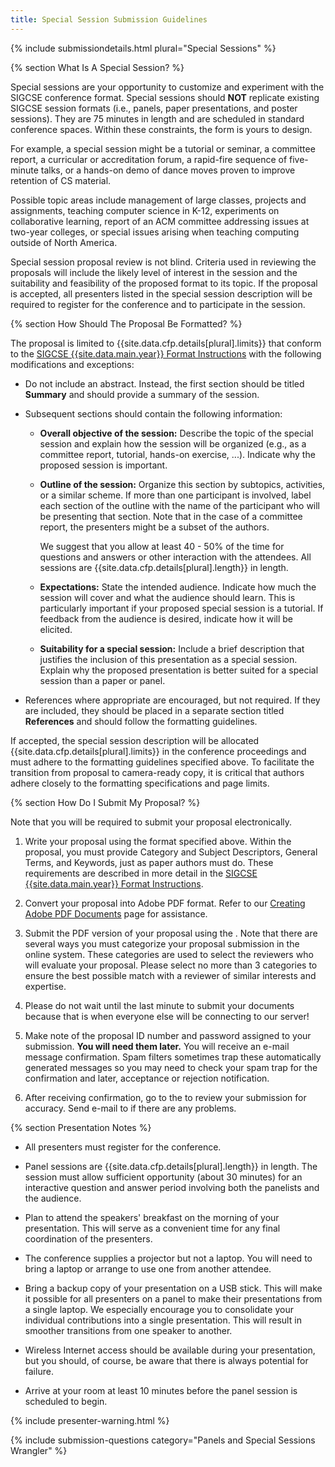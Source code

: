 ```yaml
---
title: Special Session Submission Guidelines 
---
```


{% include submissiondetails.html plural="Special Sessions" %}


{% section What Is A Special Session? %}

Special sessions are your opportunity to customize and experiment with
the SIGCSE conference format. Special sessions should **NOT** replicate
existing SIGCSE session formats (i.e., panels, paper presentations, and
poster sessions). They are 75 minutes in length and are scheduled in
standard conference spaces. Within these constraints, the form is yours
to design.

For example, a special session might be a tutorial or seminar, a
committee report, a curricular or accreditation forum, a rapid-fire
sequence of five-minute talks, or a hands-on demo of dance moves proven
to improve retention of CS material.

Possible topic areas include management of large classes, projects and
assignments, teaching computer science in K-12, experiments on
collaborative learning, report of an ACM committee addressing issues at
two-year colleges, or special issues arising when teaching computing
outside of North America.

Special session proposal review is not blind. Criteria used in reviewing
the proposals will include the likely level of interest in the session
and the suitability and feasibility of the proposed format to its topic.
If the proposal is accepted, all presenters listed in the special
session description will be required to register for the conference and
to participate in the session.

{% section How Should The Proposal Be Formatted? %}

The proposal is limited to {{site.data.cfp.details[plural].limits}} that conform to the [SIGCSE {{site.data.main.year}} Format Instructions](format.html) with the
following modifications and exceptions:

-   Do not include an abstract. Instead, the first section should be
    titled **Summary** and should provide a summary of the session.
    
-   Subsequent sections should contain the following information:

    -   **Overall objective of the session:** Describe the topic of the
        special session and explain how the session will be organized
        (e.g., as a committee report, tutorial, hands-on exercise, ...).
        Indicate why the proposed session is important.
        
    -   **Outline of the session:** Organize this section by subtopics,
        activities, or a similar scheme. If more than one participant is
        involved, label each section of the outline with the name of the
        participant who will be presenting that section. Note that in
        the case of a committee report, the presenters might be a subset
        of the authors.
        
        We suggest that you allow at least 40 - 50% of the time for
        questions and answers or other interaction with the attendees.
        All sessions are {{site.data.cfp.details[plural].length}} in length.
        
    -   **Expectations:** State the intended audience. Indicate how much
        the session will cover and what the audience should learn. This
        is particularly important if your proposed special session is a
        tutorial. If feedback from the audience is desired, indicate how
        it will be elicited.
        
    -   **Suitability for a special session:** Include a brief
        description that justifies the inclusion of this presentation as
        a special session. Explain why the proposed presentation is
        better suited for a special session than a paper or panel.

-   References where appropriate are encouraged, but not required. If
    they are included, they should be placed in a separate section
    titled **References** and should follow the formatting guidelines.

If accepted, the special session description will be allocated {{site.data.cfp.details[plural].limits}} in the conference proceedings and must adhere to the formatting guidelines specified above. To facilitate the transition from proposal to camera-ready copy, it is critical that authors adhere closely to the formatting specifications and page limits.

{% section How Do I Submit My Proposal? %}

Note that you will be required to submit your proposal electronically.

1.  Write your proposal using the format specified above. Within the
    proposal, you must provide Category and Subject Descriptors, General
    Terms, and Keywords, just as paper authors must do. These
    requirements are described in more detail in the [SIGCSE {{site.data.main.year}} Format
    Instructions](format.html).
    
2.  Convert your proposal into Adobe PDF format. Refer to our [Creating
    Adobe PDF Documents](creating_pdf.html) page for assistance.
    
3.  Submit the PDF version of your proposal using the . Note that there
    are several ways you must categorize your proposal submission in the
    online system. These categories are used to select the reviewers who
    will evaluate your proposal. Please select no more than 3 categories
    to ensure the best possible match with a reviewer of similar
    interests and expertise.
    
4.  Please do not wait until the last minute to submit your documents
    because that is when everyone else will be connecting to our server!
5.  Make note of the proposal ID number and password assigned to your
    submission. **You will need them later.** You will receive an e-mail
    message confirmation. Spam filters sometimes trap these
    automatically generated messages so you may need to check your spam
    trap for the confirmation and later, acceptance or rejection
    notification.
    
6.  After receiving confirmation, go to the to review your submission
    for accuracy. Send e-mail to if there are any problems.

{% section Presentation Notes %}

-   All presenters must register for the conference.

-   Panel sessions are {{site.data.cfp.details[plural].length}} in length. The session must allow
    sufficient opportunity (about 30 minutes) for an interactive
    question and answer period involving both the panelists and the
    audience.
    
-   Plan to attend the speakers' breakfast on the morning of your
    presentation. This will serve as a convenient time for any final
    coordination of the presenters.
    
-   The conference supplies a projector but not a laptop. You will need
    to bring a laptop or arrange to use one from another attendee.
-   Bring a backup copy of your presentation on a USB stick. This will
    make it possible for all presenters on a panel to make their
    presentations from a single laptop. We especially encourage you to
    consolidate your individual contributions into a single
    presentation. This will result in smoother transitions from one
    speaker to another.
    
-   Wireless Internet access should be available during your
    presentation, but you should, of course, be aware that there is
    always potential for failure.
    
-   Arrive at your room at least 10 minutes before the panel session is
    scheduled to begin.

{% include presenter-warning.html %}


{% include submission-questions category="Panels and Special Sessions Wrangler" %}
